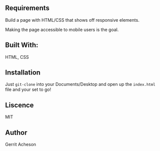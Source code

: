 ## Requirements

Build a page with HTML/CSS that shows off responsive elements.

Making the page accessible to mobile users is the goal.

## Built With:

HTML, CSS

## Installation

Just `git-clone` into your Documents/Desktop and open up the `index.html` file and your set to go!

## Liscence

MIT

## Author

Gerrit Acheson


